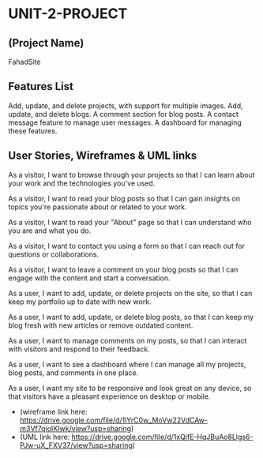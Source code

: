 # UNIT-2-PROJECT



## (Project Name)
FahadSite

## Features List
Add, update, and delete projects, with support for multiple images.
Add, update, and delete blogs.
A comment section for blog posts.
A contact message feature to manage user messages.
A dashboard for managing these features.

## User Stories, Wireframes & UML links
As a visitor, I want to browse through your projects so that I can learn about your work and the technologies you've used.

As a visitor, I want to read your blog posts so that I can gain insights on topics you're passionate about or related to your work.

As a visitor, I want to read your "About" page so that I can understand who you are and what you do.

As a visitor, I want to contact you using a form so that I can reach out for questions or collaborations.

As a visitor, I want to leave a comment on your blog posts so that I can engage with the content and start a conversation.

As a user, I want to add, update, or delete projects on the site, so that I can keep my portfolio up to date with new work.

As a user, I want to add, update, or delete blog posts, so that I can keep my blog fresh with new articles or remove outdated content.

As a user, I want to manage comments on my posts, so that I can interact with visitors and respond to their feedback.

As a user, I want to see a dashboard where I can manage all my projects, blog posts, and comments in one place.

As a user, I want my site to be responsive and look great on any device, so that visitors have a pleasant experience on desktop or mobile.



- (wireframe link here: https://drive.google.com/file/d/1lYrC0w_MoVw22VdCAw-m3Vf7qioIKIwk/view?usp=sharing)
- (UML link here: https://drive.google.com/file/d/1xQifE-HqJBuAo8Llgs6-PJw-uX_FXV37/view?usp=sharing)


